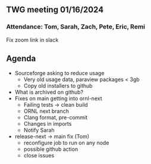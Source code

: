 ## TWG meeting 01/16/2024

### Attendance: Tom, Sarah, Zach, Pete, Eric, Remi

Fix zoom link in slack

## Agenda
- Sourceforge asking to reduce usage
  - Very old usage data, paraview packages < 3gb
  - Copy old installers to github
- What is archived on github?
- Fixes on main getting into ornl-next
  - Failing tests -> clean build
  - ORNL next branch
  - Clang format, pre-commit
  - Changes in imports
  - Notify Sarah
- release-next -> main fix (Tom)
  - reconfigure job to run on any node
  - possible github action
  - close issues
